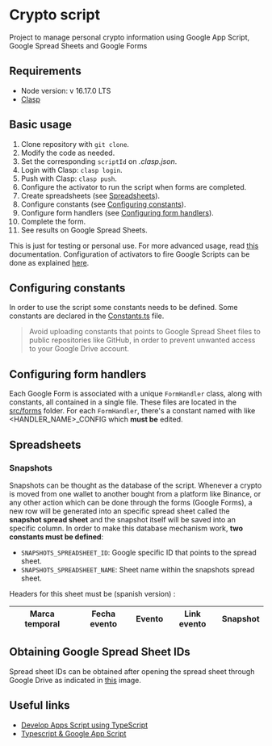 # Crypto script

Project to manage personal crypto information using Google App Script, Google Spread Sheets and Google Forms

## Requirements

- Node version: v 16.17.0 LTS
- [Clasp](https://developers.google.com/apps-script/guides/clasp)

## Basic usage

1. Clone repository with `git clone`.
2. Modify the code as needed.
3. Set the corresponding `scriptId` on *.clasp.json*.
4. Login with Clasp: `clasp login`.
5. Push with Clasp: `clasp push`.
6. Configure the activator to run the script when forms are completed.
7. Create spreadsheets (see [Spreadsheets](#spreadsheets)).
8. Configure constants (see [Configuring constants](#configuring-constants)).
9. Configure form handlers (see [Configuring form handlers](#configuring-form-handlers)).
10. Complete the form.
11. See results on Google Spread Sheets.

This is just for testing or personal use. For more advanced usage, read [this](https://github.com/brunopk/crypto-app-script/blob/main/doc/deployments.md) documentation. Configuration of activators to fire Google Scripts can be done as explained [here](https://user-images.githubusercontent.com/6526093/186764687-1fdcf48b-7691-4872-8a0a-4b557e8c95c9.png).

## Configuring constants

In order to use the script some constants needs to be defined. Some constants are declared in the [Constants.ts](src/Constants.ts) file.

> Avoid uploading constants that points to Google Spread Sheet files to public repositories like GitHub, in order to prevent unwanted access to your Google Drive account.

## Configuring form handlers

Each Google Form is associated with a unique `FormHandler` class, along with constants, all contained in a single file. These files are located in the [src/forms](src/forms/) folder. For each `FormHandler`, there's a constant named with like <HANDLER_NAME>_CONFIG which **must be** edited.

## Spreadsheets

### Snapshots

Snapshots can be thought as the database of the script. Whenever a crypto is moved from one wallet to another bought from a platform like Binance, or any other action which can be done through the forms (Google Forms), a new row will be generated into an specific spread sheet called the **snapshot spread sheet** and the snapshot itself will be saved into an specific column. In order to make this database mechanism work, **two constants must be defined**:

- `SNAPSHOTS_SPREADSHEET_ID`: Google specific ID that points to the spread sheet.
- `SNAPSHOTS_SPREADSHEET_NAME`: Sheet name within the snapshots spread sheet.

Headers for this sheet must be (spanish version) : 

| Marca temporal | Fecha evento | Evento | Link evento | Snapshot |
|--------------|:------------:|:------:|:-----------:|----------|

## Obtaining Google Spread Sheet IDs

Spread sheet IDs can be obtained after opening the spread sheet through Google Drive as indicated in [this](https://github.com/brunopk/crypto-script/blob/draft/doc/screenshot_1.png) image.

## Useful links

- [Develop Apps Script using TypeScript](https://developers.google.com/apps-script/guides/typescript)
- [Typescript & Google App Script](https://medium.com/analytics-vidhya/typescript-in-google-app-script-f0f10c7225de)
